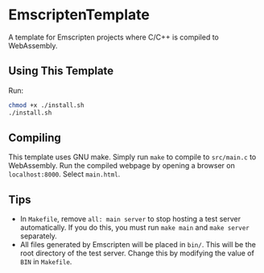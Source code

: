 # EmscriptenTemplate
 A template for Emscripten projects where C/C++ is compiled to WebAssembly.
 
 ## Using This Template
 Run:
 ```bash
 chmod +x ./install.sh
 ./install.sh
 ```
 
 ## Compiling
 This template uses GNU make. Simply run `make` to compile to `src/main.c` to WebAssembly. Run the compiled webpage by opening a browser on `localhost:8000`. Select `main.html`.
 
 ## Tips
 * In `Makefile`, remove `all: main server` to stop hosting a test server automatically. If you do this, you must run `make main` and `make server` separately.
 * All files generated by Emscripten will be placed in `bin/`. This will be the root directory of the test server. Change this by modifying the value of `BIN` in `Makefile`.
